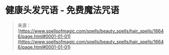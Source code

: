 <!--yml

category: 未分类

date: 2024-06-12 18:57:11

-->

# 健康头发咒语 - 免费魔法咒语

> 来源：[https://www.spellsofmagic.com/spells/beauty_spells/hair_spells/16646/page.html#0001-01-01](https://www.spellsofmagic.com/spells/beauty_spells/hair_spells/16646/page.html#0001-01-01)
